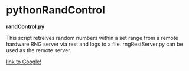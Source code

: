 # pythonRandControl
**randControl.py**<p>
  This script retreives random numbers within a set range from a remote hardware RNG server via rest and logs to a file. rngRestServer.py can be used as the remote server. <p>
[link to Google!](http://google.com)
